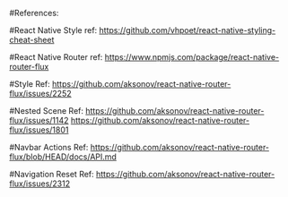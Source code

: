#References:

#React Native Style ref:
    https://github.com/vhpoet/react-native-styling-cheat-sheet

#React Native Router ref:
    https://www.npmjs.com/package/react-native-router-flux

#Style Ref:
    https://github.com/aksonov/react-native-router-flux/issues/2252 

#Nested Scene Ref:
    https://github.com/aksonov/react-native-router-flux/issues/1142
    https://github.com/aksonov/react-native-router-flux/issues/1801

#Navbar Actions Ref:
    https://github.com/aksonov/react-native-router-flux/blob/HEAD/docs/API.md

#Navigation Reset Ref:
    https://github.com/aksonov/react-native-router-flux/issues/2312